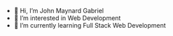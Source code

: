 - 👋 Hi, I’m John Maynard Gabriel
- 👀 I’m interested in Web Development
- 🌱 I’m currently learning Full Stack Web Development


<!---
supernad04/supernad04 is a ✨ special ✨ repository because its `README.md` (this file) appears on your GitHub profile.
You can click the Preview link to take a look at your changes.
--->
